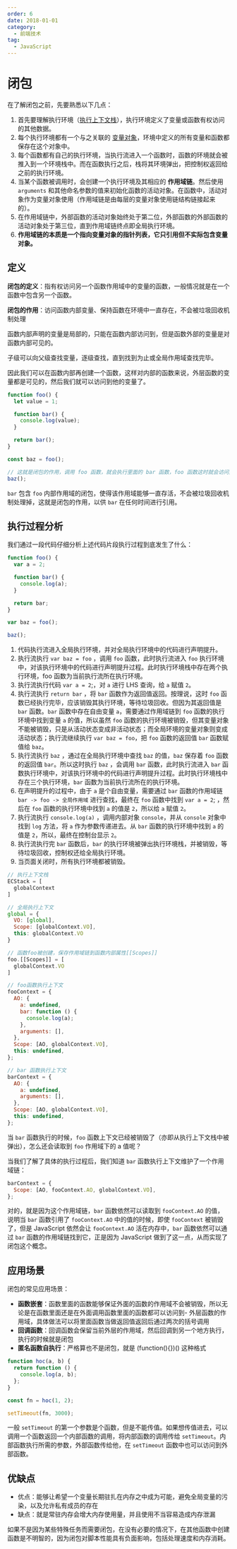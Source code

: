 ```yaml
---
order: 6
date: 2018-01-01
category:
  - 前端技术
tag:
  - JavaScript
---
```


# 闭包

在了解闭包之前，先要熟悉以下几点：

  1. 首先要理解执行环境（[执行上下文栈](/blog/前端技术/JavaScript/核心模块/执行阶段/1.html)），执行环境定义了变量或函数有权访问的其他数据。
  2. 每个执行环境都有一个与之关联的 [变量对象](/blog/前端技术/JavaScript/核心模块/执行阶段/2.html)，环境中定义的所有变量和函数都保存在这个对象中。
  3. 每个函数都有自己的执行环境，当执行流进入一个函数时，函数的环境就会被推入到一个环境栈中。而在函数执行之后，栈将其环境弹出，把控制权返回给之前的执行环境。
  4. 当某个函数被调用时，会创建一个执行环境及其相应的 **作用域链**。然后使用 `arguments` 和其他命名参数的值来初始化函数的活动对象。在函数中，活动对象作为变量对象使用（作用域链是由每层的变量对象使用链结构链接起来的）。
  5. 在作用域链中，外部函数的活动对象始终处于第二位，外部函数的外部函数的活动对象处于第三位，直到作用域链终点即全局执行环境。
  6. **作用域链的本质是一个指向变量对象的指针列表，它只引用但不实际包含变量对象。**

## 定义

**闭包的定义**：指有权访问另一个函数作用域中的变量的函数，一般情况就是在一个函数中包含另一个函数。

**闭包的作用**：访问函数内部变量、保持函数在环境中一直存在，不会被垃圾回收机制处理

函数内部声明的变量是局部的，只能在函数内部访问到，但是函数外部的变量是对函数内部可见的。

子级可以向父级查找变量，逐级查找，直到找到为止或全局作用域查找完毕。

因此我们可以在函数内部再创建一个函数，这样对内部的函数来说，外层函数的变量都是可见的，然后我们就可以访问到他的变量了。

```js
function foo() {
  let value = 1;

  function bar() {
    console.log(value);
  }

  return bar();
}

const baz = foo();

// 这就是闭包的作用，调用 foo 函数，就会执行里面的 bar 函数，foo 函数这时就会访问函数外层的变量
baz();
```

`bar` 包含 `foo` 内部作用域的闭包，使得该作用域能够一直存活，不会被垃圾回收机制处理掉，这就是闭包的作用，以供 `bar` 在任何时间进行引用。

## 执行过程分析

我们通过一段代码仔细分析上述代码片段执行过程到底发生了什么：

```js
function foo() {
  var a = 2;

  function bar() {
    console.log(a);
  }

  return bar;
}

var baz = foo();

baz();
```

1. 代码执行流进入全局执行环境，并对全局执行环境中的代码进行声明提升。
2. 执行流执行 `var baz = foo` ，调用 `foo` 函数，此时执行流进入 `foo` 执行环境中，对该执行环境中的代码进行声明提升过程。此时执行环境栈中存在两个执行环境，foo 函数为当前执行流所在执行环境。
3. 执行流执行代码 `var a = 2`;，对 `a` 进行 LHS 查询，给 `a` 赋值 `2`。
4. 执行流执行 `return bar` ，将 `bar` 函数作为返回值返回。按理说，这时 `foo` 函数已经执行完毕，应该销毁其执行环境，等待垃圾回收。但因为其返回值是 `bar` 函数。`bar` 函数中存在自由变量 `a`，需要通过作用域链到 `foo` 函数的执行环境中找到变量 `a` 的值，所以虽然 `foo` 函数的执行环境被销毁，但其变量对象不能被销毁，只是从活动状态变成非活动状态；而全局环境的变量对象则变成活动状态；执行流继续执行 `var baz = foo`，把 `foo` 函数的返回值 `bar` 函数赋值给 `baz`。
5. 执行流执行 `baz` ，通过在全局执行环境中查找 `baz` 的值，`baz` 保存着 `foo` 函数的返回值 `bar`。所以这时执行 `baz` ，会调用 `bar` 函数，此时执行流进入 `bar` 函数执行环境中，对该执行环境中的代码进行声明提升过程。此时执行环境栈中存在三个执行环境，`bar` 函数为当前执行流所在的执行环境。
6. 在声明提升的过程中，由于 `a` 是个自由变量，需要通过 `bar` 函数的作用域链 `bar -> foo -> 全局作用域` 进行查找，最终在 `foo` 函数中找到 `var a = 2`; ，然后在 `foo` 函数的执行环境中找到 `a` 的值是 `2`，所以给 `a` 赋值 `2`。
7. 执行流执行 `console.log(a)` ，调用内部对象 `console`，并从 `console` 对象中找到 `log` 方法，将 `a` 作为参数传递进去。从 `bar` 函数的执行环境中找到 `a` 的值是 `2`，所以，最终在控制台显示 `2`。
8. 执行流执行完 `bar` 函数后，`bar` 的执行环境被弹出执行环境栈，并被销毁，等待垃圾回收，控制权还给全局执行环境。
9. 当页面关闭时，所有执行环境都被销毁。

```js
// 执行上下文栈
ECStack = [
  globalContext
]

// 全局执行上下文
global = {
  VO: [global],
  Scope: [globalContext.VO],
  this: globalContext.VO
}

// 函数foo被创建，保存作用域链到函数内部属性[[Scopes]]
foo.[[Scopes]] = [
  globalContext.VO
]
```

```js
// foo函数执行上下文
fooContext = {
  AO: {
    a: undefined,
    bar: function () {
      console.log(a);
    },
    arguments: [],
  },
  Scope: [AO, globalContext.VO],
  this: undefined,
};
```

```js
// bar 函数执行上下文
barContext = {
  AO: {
    a: undefined,
    arguments: [],
  },
  Scope: [AO, globalContext.VO],
  this: undefined,
};
```

当 `bar` 函数执行的时候，`foo` 函数上下文已经被销毁了（亦即从执行上下文栈中被弹出），怎么还会读取到 `foo` 作用域下的 a 值呢？

当我们了解了具体的执行过程后，我们知道 `bar` 函数执行上下文维护了一个作用域链：

```js
barContext = {
  Scope: [AO, fooContext.AO, globalContext.VO],
};
```

对的，就是因为这个作用域链，`bar` 函数依然可以读取到 `fooContext.AO` 的值，说明当 `bar` 函数引用了 `fooContext.AO` 中的值的时候，即使 `fooContext` 被销毁了，但是 JavaScript 依然会让 `fooContext.AO` 活在内存中，`bar` 函数依然可以通过 `bar` 函数的作用域链找到它，正是因为 JavaScript 做到了这一点，从而实现了闭包这个概念。

## 应用场景

闭包的常见应用场景：

  - **函数嵌套**：函数里面的函数能够保证外面的函数的作用域不会被销毁，所以无论是在函数里面还是在外面调用函数里面的函数都可以访问到- 外层函数的作用域，具体做法可以将里面函数当做返回值返回后通过两次的括号调用
  - **回调函数**：回调函数会保留当前外层的作用域，然后回调到另一个地方执行，执行的时候就是闭包
  - **匿名函数自执行**：严格算也不是闭包，就是 (function(){})() 这种格式

```js
function hoc(a, b) {
  return function () {
    console.log(a, b);
  };
}

const fn = hoc(1, 2);

setTimeout(fn, 3000);
```

一般 `setTimeout` 的第一个参数是个函数，但是不能传值。如果想传值进去，可以调用一个函数返回一个内部函数的调用，将内部函数的调用传给 `setTimeout`。内部函数执行所需的参数，外部函数传给他，在 `setTimeout` 函数中也可以访问到外部函数。

## 优缺点

  - 优点：能够让希望一个变量长期驻扎在内存之中成为可能，避免全局变量的污染，以及允许私有成员的存在
  - 缺点：就是常驻内存会增大内存使用量，并且使用不当容易造成内存泄漏
  
如果不是因为某些特殊任务而需要闭包，在没有必要的情况下，在其他函数中创建函数是不明智的，因为闭包对脚本性能具有负面影响，包括处理速度和内存消耗。